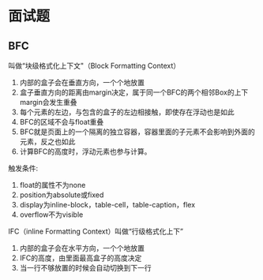 <!--
 * @Description: 前端面试题
 * @Author: Shuwng_Wu
 * @Github: https://github.com/shaonianruntu
 * @Date: 2022-03-07 16:01:08
 * @LastEditTime: 2022-03-07 16:32:58
-->
# 面试题
 
## BFC
叫做“块级格式化上下文"（Block Formatting Context）

1. 内部的盒子会在垂直方向，一个个地放置
2. 盒子垂直方向的距离由margin决定，属于同一个BFC的两个相邻Box的上下margin会发生重叠
3. 每个元素的左边，与包含的盒子的左边相接触，即使存在浮动也是如此
4. BFC的区域不会与float重叠
5. BFC就是页面上的一个隔离的独立容器，容器里面的子元素不会影响到外面的元素，反之也如此
6. 计算BFC的高度时，浮动元素也参与计算。

触发条件: 
1. float的属性不为none
2. position为absolute或fixed
3. display为inline-block，table-cell，table-caption，flex
4. overflow不为visible

IFC（inline Formatting Context）叫做“行级格式化上下”
1. 内部的盒子会在水平方向，一个个地放置
2. IFC的高度，由里面最高盒子的高度决定
3. 当一行不够放置的时候会自动切换到下一行